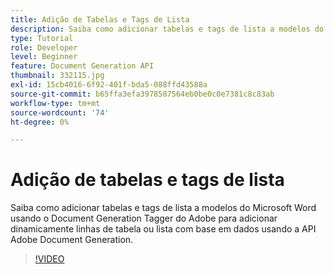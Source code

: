 ```yaml
---
title: Adição de Tabelas e Tags de Lista
description: Saiba como adicionar tabelas e tags de lista a modelos do Microsoft Word usando o Document Generation Tagger do Adobe para adicionar dinamicamente linhas de tabela ou lista com base em dados usando a API Adobe Document Generation
type: Tutorial
role: Developer
level: Beginner
feature: Document Generation API
thumbnail: 332115.jpg
exl-id: 15cb4016-6f92-401f-bda5-088ffd43588a
source-git-commit: b65ffa3efa3978587564eb0be0c0e7381c8c83ab
workflow-type: tm+mt
source-wordcount: '74'
ht-degree: 0%

---
```


# Adição de tabelas e tags de lista

Saiba como adicionar tabelas e tags de lista a modelos do Microsoft Word usando o Document Generation Tagger do Adobe para adicionar dinamicamente linhas de tabela ou lista com base em dados usando a API Adobe Document Generation.

>[!VIDEO](https://video.tv.adobe.com/v/332115?hidetitle=true)
